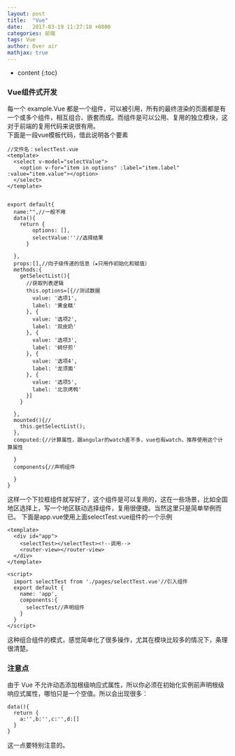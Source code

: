 ```yaml
---
layout: post
title:  "Vue"
date:   2017-03-19 11:27:18 +0800
categories: 前端
tags: Vue
author: Over air
mathjax: true
---
```


* content
{:toc}

### Vue组件式开发
每一个 example.Vue 都是一个组件，可以被引用，所有的最终渲染的页面都是有一个或多个组件，相互组合、嵌套而成。而组件是可以公用、复用的独立模块，这对于前端的复用代码来说很有用。  <br/>
下面是一段vue模板代码，借此说明各个要素
```
//文件名：selectTest.vue
<template>
  <select v-model="selectValue">
    <option v-for="item in options" :label="item.label" :value="item.value"></option>
  </select>
</template>


export default{
  name:"",//一般不用
  data(){
    return {
        options: [],
        selectValue:''//选择结果
      }

  },
  props:[],//向子级传递的信息（★只用作初始化和赋值）
  methods:{
    getSelectList(){
      //获取列表逻辑
      this.options=[{//测试数据
        value: '选项1',
        label: '黄金糕'
      }, {
        value: '选项2',
        label: '双皮奶'
      }, {
        value: '选项3',
        label: '蚵仔煎'
      }, {
        value: '选项4',
        label: '龙须面'
      }, {
        value: '选项5',
        label: '北京烤鸭'
      }]
    }

  },
  mounted(){//
    this.getSelectList();
  },
  computed:{//计算属性，跟angular的watch差不多，vue也有watch，推荐使用这个计算属性

  }
  components{//声明组件

  }
}

```
这样一个下拉框组件就写好了，这个组件是可以复用的，这在一些场景，比如全国地区选择上，写一个地区联动选择组件，复用很便捷。当然这里只是简单举例而已。
下面是app.vue使用上面selectTest.vue组件的一个示例
```
<template>
  <div id="app">
    <selectTest></selectTest><!--调用-->
    <router-view></router-view>
  </div>
</template>

<script>
  import selectTest from './pages/selectTest.vue'//引入组件
  export default {
    name: 'app',
    components:{
      selectTest//声明组件
    }
  }
</script>
```
这种组合组件的模式，感觉简单化了很多操作，尤其在模块比较多的情况下，条理很清楚。

### 注意点
由于 Vue 不允许动态添加根级响应式属性，所以你必须在初始化实例前声明根级响应式属性，哪怕只是一个空值。所以会出现很多：
```
data(){
  return {
    a:'',b:'',c:'',d:[]
  }
}
```
这一点要特别注意的。
